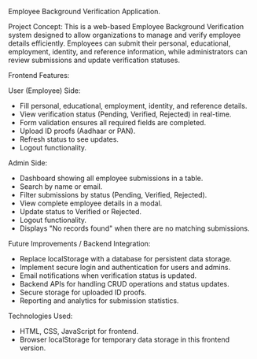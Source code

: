 Employee Background Verification Application.

Project Concept:
This is a web-based Employee Background Verification system designed to allow organizations to manage and verify employee details efficiently. Employees can submit their personal, educational, employment, identity, and reference information, while administrators can review submissions and update verification statuses.

Frontend Features:

User (Employee) Side:
- Fill personal, educational, employment, identity, and reference details.
- View verification status (Pending, Verified, Rejected) in real-time.
- Form validation ensures all required fields are completed.
- Upload ID proofs (Aadhaar or PAN).
- Refresh status to see updates.
- Logout functionality.

Admin Side:
- Dashboard showing all employee submissions in a table.
- Search by name or email.
- Filter submissions by status (Pending, Verified, Rejected).
- View complete employee details in a modal.
- Update status to Verified or Rejected.
- Logout functionality.
- Displays "No records found" when there are no matching submissions.

Future Improvements / Backend Integration:
- Replace localStorage with a database for persistent data storage.
- Implement secure login and authentication for users and admins.
- Email notifications when verification status is updated.
- Backend APIs for handling CRUD operations and status updates.
- Secure storage for uploaded ID proofs.
- Reporting and analytics for submission statistics.

Technologies Used:
- HTML, CSS, JavaScript for frontend.
- Browser localStorage for temporary data storage in this frontend version.
